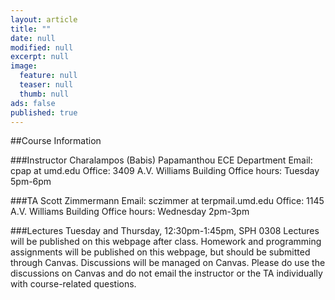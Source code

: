 ```yaml
---
layout: article
title: ""
date: null
modified: null
excerpt: null
image: 
  feature: null
  teaser: null
  thumb: null
ads: false
published: true
---
```


##Course Information

###Instructor
Charalampos (Babis) Papamanthou
ECE Department
Email: cpap at umd.edu
Office: 3409 A.V. Williams Building
Office hours: Tuesday 5pm-6pm

###TA
Scott Zimmermann
Email: sczimmer at terpmail.umd.edu
Office: 1145 A.V. Williams Building
Office hours: Wednesday 2pm-3pm

###Lectures
Tuesday and Thursday, 12:30pm-1:45pm, SPH 0308
Lectures will be published on this webpage after class.
Homework and programming assignments will be published on this webpage, but should be submitted through Canvas.
Discussions will be managed on Canvas. Please do use the discussions on Canvas and do not email the instructor or the TA individually with course-related questions.

